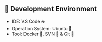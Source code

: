 
<!-- ![My Profile](https://github.com/samreachyan/samreachyan/blob/master/me.jpg?raw=true) -->

## 🚀 Development Environment

* IDE: VS Code ☕
* Operation System: Ubuntu 🐧
* Tool: Docker 🐬, SVN 🐢 & Git 🔀
